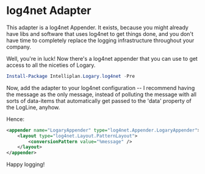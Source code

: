 # log4net Adapter

This adapter is a log4net Appender. It exists, because you might already have
libs and software that uses log4net to get things done, and you don't have time
to completely replace the logging infrastructure throughout your company.

Well, you're in luck! Now there's a log4net appender that you can use to get
access to all the niceties of Logary.

``` powershell
Install-Package Intelliplan.Logary.log4net -Pre
```

Now, add the adapter to your log4net configuration -- I recommend having the
message as the only message, instead of polluting the message with all sorts of
data-items that automatically get passed to the 'data' property of the LogLine,
anyhow.

Hence:

``` xml
<appender name="LogaryAppender" type="log4net.Appender.LogaryAppender">
    <layout type="log4net.Layout.PatternLayout">
        <conversionPattern value="%message" />
    </layout>
</appender>
```

Happy logging!
